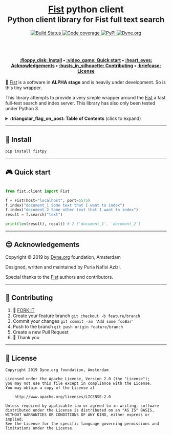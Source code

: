 <h1 align="center">
  <a href="https://github.com/f-prime/fist">Fist</a> python client</br>
  <sub>Python client library for Fist full text search</sub>
</h1>
  
<p align="center">
  <a href="https://travis-ci.org/dyne/fistpy">
    <img src="https://travis-ci.org/dyne/fistpy.svg?branch=master" alt="Build Status">
  </a>
  <a href="https://codecov.io/gh/dyne/fistpy">
    <img src="https://codecov.io/gh/dyne/fistpy/branch/master/graph/badge.svg" alt="Code coverage"/>
  </a>
  <a href="https://pypi.org/project/fistpy/">
    <img alt="PyPI" src="https://img.shields.io/pypi/v/fistpy.svg" alt="Latest release">
  </a>
  <a href="https://dyne.org">
    <img src="https://img.shields.io/badge/%3C%2F%3E%20with%20%E2%9D%A4%20by-Dyne.org-blue.svg" alt="Dyne.org">
  </a>
</p>

<br><br>

<h4 align="center">
  <a href="#floppy_disk-install">:floppy_disk: Install</a>
  <span> • </span>
  <a href="#video_game-quick-start">:video_game: Quick start</a>
  <span> • </span>
  <a href="#heart_eyes-acknowledgements">:heart_eyes: Acknowledgements</a>
  <span> • </span>
  <a href="#busts_in_silhouette-contributing">:busts_in_silhouette: Contributing</a>
  <span> • </span>
  <a href="#briefcase-license">:briefcase: License</a>
</h4>


:construction: [Fist](https://github.com/f-prime/fist) is a software in **ALPHA stage** and is heavily under development. So is this tiny wrapper.

This library attempts to provide a very simple wrapper around the [Fist](https://github.com/f-prime/fist) a fast full-text search and index server.
This library has also only been tested under Python 3.


<details>
 <summary><strong>:triangular_flag_on_post: Table of Contents</strong> (click to expand)</summary>

* [Install](#floppy_disk-install)
* [Quick start](#video_game-quick-start)
* [Acknowledgements](#heart_eyes-acknowledgements)
* [Contributing](#busts_in_silhouette-contributing)
* [License](#briefcase-license)
</details>

***
## :floppy_disk: Install

`pip install fistpy `

***
## :video_game: Quick start

```python

from fist.client import Fist

f = Fist(host="localhost", port=5575)
f.index("document_1 Some text that I want to index")
f.index("document_2 Some other text that I want to index")
result = f.search("text")

print(len(result), result) # 2 ['document_1', 'document_2']

```

***
## :heart_eyes: Acknowledgements

Copyright :copyright: 2019 by [Dyne.org](https://www.dyne.org) foundation, Amsterdam

Designed, written and maintained by Puria Nafisi Azizi.

Special thanks to the [Fist](https://github.com/f-prime/fist) authors and contributors.


***
## :busts_in_silhouette: Contributing

1.  :twisted_rightwards_arrows: [FORK IT](../../fork)
2.  Create your feature branch `git checkout -b feature/branch`
3.  Commit your changes `git commit -am 'Add some fooBar'`
4.  Push to the branch `git push origin feature/branch`
5.  Create a new Pull Request
6.  :pray: Thank you


***
## :briefcase: License
    Copyright 2019 Dyne.org foundation, Amsterdam
    
    Licensed under the Apache License, Version 2.0 (the "License");
    you may not use this file except in compliance with the License.
    You may obtain a copy of the License at
    
        http://www.apache.org/licenses/LICENSE-2.0
    
    Unless required by applicable law or agreed to in writing, software
    distributed under the License is distributed on an "AS IS" BASIS,
    WITHOUT WARRANTIES OR CONDITIONS OF ANY KIND, either express or implied.
    See the License for the specific language governing permissions and
    limitations under the License.
